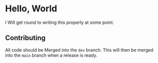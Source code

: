# Hello, World  

I Will get round to writing this properly at some point.  

## Contributing

All code should be Merged into the `dev` branch. This will then be merged into the `main` branch when a release is ready.  
